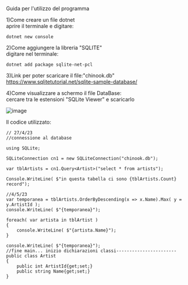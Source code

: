 Guida per l'utilizzo del programma

1)Come creare un file dotnet<br />
  aprire il terminale e digitare:<br />
```
dotnet new console
```
2)Come aggiungere la libreria "SQLITE"<br />
digitare nel terminale:
```
dotnet add package sqlite-net-pcl
``` 
3)Link per poter scaricare il file:"chinook.db"<br />
  https://www.sqlitetutorial.net/sqlite-sample-database/




4)Come visualizzare a schermo il file DataBase:<br />
  cercare tra le estensioni "SQLite Viewer" e scaricarlo<br />

![image](https://user-images.githubusercontent.com/116790994/236402712-b6be1f6b-2eb5-40e6-915c-8c5ccf16b5c5.png)

Il codice utilizzato:
```
﻿// 27/4/23
//connessione al database

using SQLite;

SQLiteConnection cn1 = new SQLiteConnection("chinook.db");

var tblArtists = cn1.Query<Artist>("select * from artists");

Console.WriteLine( $"in questa tabella ci sono {tblArtists.Count} record");

//4/5/23
var temporanea = tblArtists.OrderByDescending(x => x.Name).Max( y = y.ArtistId );
console.WriteLine( $"{temporanea}");

foreach( var artista in tblArtist )
{
    console.WriteLine( $"{artista.Name}");
}

console.WriteLine( $"{temporanea}");
//fine main... inizio dichiarazioni classi-----------------------
public class Artist
{
    public int ArtistId{get;set;}
    public string Name{get;set;}
}
```

